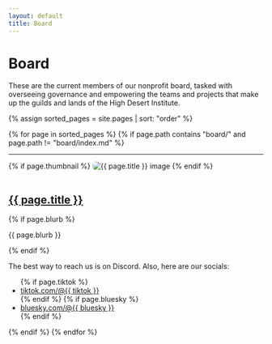 ```yaml
---
layout: default
title: Board
---
```


# Board

These are the current members of our nonprofit board, tasked with overseeing governance and empowering the teams and projects that make up the guilds and lands of the High Desert Institute.


<div markdown="0">

{% assign sorted_pages = site.pages | sort: "order" %}

{% for page in sorted_pages %}
  {% if page.path contains "board/" and page.path != "board/index.md" %}
    <hr>
    {% if page.thumbnail %}
      <img src="{{ page.thumbnail }}" alt="{{ page.title }} image" style="max-width: 100%; height: auto; border-radius: 8px; margin-bottom: 1rem;">
    {% endif %}
    <h2><a href="{{ page.url }}">{{ page.title }}</a></h2>
    {% if page.blurb %}<p>{{ page.blurb }}</p>{% endif %}
    <p>The best way to reach us is on Discord. Also, here are our socials:</p>
    <ul>
    {% if page.tiktok %}
      <li><a class="btn btn-primary" href="{{ tiktok }}">tiktok.com/@{{ tiktok }}</a></li>
    {% endif %}
    {% if page.bluesky %}
      <li><a class="btn btn-primary" href="{{ bluesky }}">bluesky.com/@{{ bluesky }}</a></li>
    {% endif %}
    </ul>
  {% endif %}
{% endfor %}

</div>
